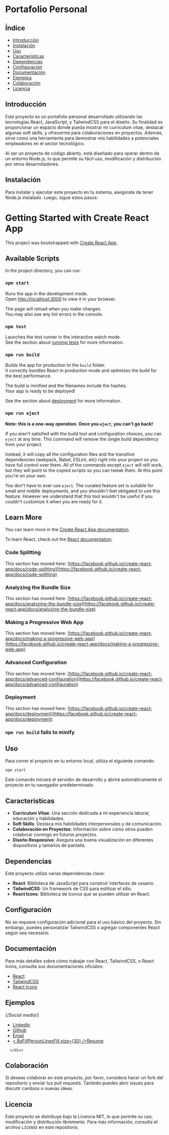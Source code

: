 # Portafolio Personal

## Índice

- [Introducción](#introducción)
- [Instalación](#instalación)
- [Uso](#uso)
- [Características](#características)
- [Dependencias](#dependencias)
- [Configuración](#configuración)
- [Documentación](#documentación)
- [Ejemplos](#ejemplos)
- [Colaboración](#colaboración)
- [Licencia](#licencia)

## Introducción

Este proyecto es un portafolio personal desarrollado utilizando las tecnologías React, JavaScript, y TailwindCSS para el diseño. Su finalidad es proporcionar un espacio donde pueda mostrar mi currículum vitae, destacar algunas soft skills, y ofrecerme para colaboraciones en proyectos. Además, sirve como una herramienta para demostrar mis habilidades a potenciales empleadores en el sector tecnológico.

Al ser un proyecto de código abierto, está diseñado para operar dentro de un entorno Node.js, lo que permite su fácil uso, modificación y distribución por otros desarrolladores.

## Instalación

Para instalar y ejecutar este proyecto en tu sistema, asegúrate de tener Node.js instalado. Luego, sigue estos pasos:

# Getting Started with Create React App

This project was bootstrapped with [Create React App](https://github.com/facebook/create-react-app).

## Available Scripts

In the project directory, you can run:

### `npm start`

Runs the app in the development mode.\
Open [http://localhost:3000](http://localhost:3000) to view it in your browser.

The page will reload when you make changes.\
You may also see any lint errors in the console.

### `npm test`

Launches the test runner in the interactive watch mode.\
See the section about [running tests](https://facebook.github.io/create-react-app/docs/running-tests) for more information.

### `npm run build`

Builds the app for production to the `build` folder.\
It correctly bundles React in production mode and optimizes the build for the best performance.

The build is minified and the filenames include the hashes.\
Your app is ready to be deployed!

See the section about [deployment](https://facebook.github.io/create-react-app/docs/deployment) for more information.

### `npm run eject`

**Note: this is a one-way operation. Once you `eject`, you can't go back!**

If you aren't satisfied with the build tool and configuration choices, you can `eject` at any time. This command will remove the single build dependency from your project.

Instead, it will copy all the configuration files and the transitive dependencies (webpack, Babel, ESLint, etc) right into your project so you have full control over them. All of the commands except `eject` will still work, but they will point to the copied scripts so you can tweak them. At this point you're on your own.

You don't have to ever use `eject`. The curated feature set is suitable for small and middle deployments, and you shouldn't feel obligated to use this feature. However we understand that this tool wouldn't be useful if you couldn't customize it when you are ready for it.

## Learn More

You can learn more in the [Create React App documentation](https://facebook.github.io/create-react-app/docs/getting-started).

To learn React, check out the [React documentation](https://reactjs.org/).

### Code Splitting

This section has moved here: [https://facebook.github.io/create-react-app/docs/code-splitting](https://facebook.github.io/create-react-app/docs/code-splitting)

### Analyzing the Bundle Size

This section has moved here: [https://facebook.github.io/create-react-app/docs/analyzing-the-bundle-size](https://facebook.github.io/create-react-app/docs/analyzing-the-bundle-size)

### Making a Progressive Web App

This section has moved here: [https://facebook.github.io/create-react-app/docs/making-a-progressive-web-app](https://facebook.github.io/create-react-app/docs/making-a-progressive-web-app)

### Advanced Configuration

This section has moved here: [https://facebook.github.io/create-react-app/docs/advanced-configuration](https://facebook.github.io/create-react-app/docs/advanced-configuration)

### Deployment

This section has moved here: [https://facebook.github.io/create-react-app/docs/deployment](https://facebook.github.io/create-react-app/docs/deployment)

### `npm run build` fails to minify

## Uso

Para correr el proyecto en tu entorno local, utiliza el siguiente comando:

```bash
npm start
```

Este comando iniciará el servidor de desarrollo y abrirá automáticamente el proyecto en tu navegador predeterminado.

## Características

- **Currículum Vitae**: Una sección dedicada a mi experiencia laboral, educación y habilidades.
- **Soft Skills**: Destaca mis habilidades interpersonales y de comunicación.
- **Colaboración en Proyectos**: Información sobre cómo otros pueden colaborar conmigo en futuros proyectos.
- **Diseño Responsivo**: Asegura una buena visualización en diferentes dispositivos y tamaños de pantalla.

## Dependencias

Este proyecto utiliza varias dependencias clave:

- **React**: Biblioteca de JavaScript para construir interfaces de usuario.
- **TailwindCSS**: Un framework de CSS para estilizar el sitio.
- **React Icons**: Biblioteca de íconos que se pueden utilizar en React.

## Configuración

No se requiere configuración adicional para el uso básico del proyecto. Sin embargo, puedes personalizar TailwindCSS o agregar componentes React según sea necesario.

## Documentación

Para más detalles sobre cómo trabajar con React, TailwindCSS, o React Icons, consulta sus documentaciones oficiales:

- [React](https://reactjs.org/docs/getting-started.html)
- [TailwindCSS](https://tailwindcss.com/docs)
- [React Icons](https://react-icons.github.io/react-icons/)

## Ejemplos
 {/*Social media*/}
      <div className='hidden lg:flex fixed flex-col top-[25%] right-0'>
        <ul>
          <li className='w-[160px] h-[60px] flex justify-between items-center mr-[-101px] hover:ml-[-90px]  hover:bg-blue-800 duration-300'>
            <a className='flex justify-between items-center w-full text-gray-300 ' href='https://www.linkedin.com/in/orlysantiago/'><FaLinkedin size={30} />Linkedin</a>
          </li>
          <li className='w-[160px] h-[60px] flex justify-between items-center mr-[-101px] hover:ml-[-90px]  hover:bg-[#333333] duration-300'>
            <a className='flex justify-between items-center w-full text-gray-300 ' href='https://github.com/orlymariela'><FaGithub size={30} />Github</a>
          </li>
          <li className='w-[160px] h-[60px] flex justify-between items-center mr-[-101px] hover:ml-[-90px] hover:bg-[#F2901A] duration-300'>
            <a className='flex justify-between items-center w-full text-gray-300 ' href='mailto:orly.frontdeveloper@gmail.com'><HiOutlineMail size={30} />Email </a>
          </li>
          <li className='w-[160px] h-[60px] flex justify-between items-center mr-[-101px] hover:ml-[-90px] hover:bg-[#565f69] duration-300'>
            <a className='flex justify-between items-center w-full text-gray-300 ' href='/'>< BsFillPersonLinesFill size={30} />Resume </a>
          </li>
        </ul>

      </div>

## Colaboración

Si deseas colaborar en este proyecto, por favor, considera hacer un fork del repositorio y enviar tus pull requests. También puedes abrir issues para discutir cambios o nuevas ideas.

## Licencia

Este proyecto se distribuye bajo la Licencia MIT, lo que permite su uso, modificación y distribución libremente. Para más información, consulta el archivo `LICENSE` en este repositorio.
